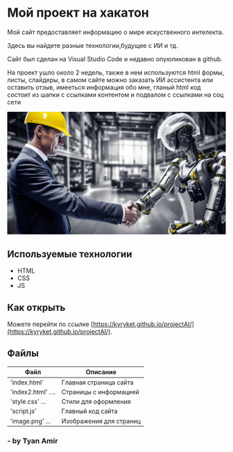 # Мой проект на хакатон
Мой сайт предоставляет информацию о мире искуственного интелекта.

Здесь вы найдете разные технологии,будущее с ИИ и тд.

Сайт был сделан на Visual Studio Code и недавно опуюликован в github.

На проект ушло около 2 недель, также в нем используются html формы, листы, слайдеры, в самом сайте можно заказать ИИ ассистента или оставить отзыв, имееться информация обо мне, гланый html код состоит из шапки с ссылками контентом и подвалом с ссылками на соц сети


![Future with AI](main2.jpg)

## Используемые технологии
- HTML
- CSS
- JS

## Как открыть
Можете перейти по ссылке [https://kyryket.github.io/projectAI/](https://kyryket.github.io/projectAI/).

## Файлы
|Файл                 |Описание
|---------------------|-------------------------
|    'index.html'     | Главная страница сайта
| 'index2.html' ....  | Страницы с информацией
|  'style.css' ...    | Стили для оформления
|    'script.js'      | Главный код сайта
| 'image.png' ...     | Изображения для страниц


### - by Tyan Amir
